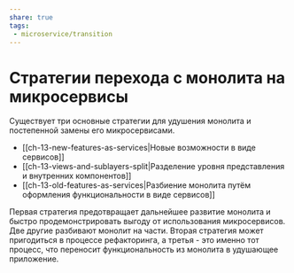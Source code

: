 ```yaml
---
share: true
tags:
 - microservice/transition
---
```

# Стратегии перехода с монолита на микросервисы
Существует три основные стратегии для удушения монолита и постепенной замены его микросервисами.
- [[ch-13-new-features-as-services|Новые возможности в виде сервисов]]
- [[ch-13-views-and-sublayers-split|Разделение уровня представления и внутренних компонентов]]
- [[ch-13-old-features-as-services|Разбиение монолита путём оформления функциональности в виде сервисов]]

Первая стратегия предотвращает дальнейшее развитие монолита и быстро продемонстрировать выгоду от использования микросервисов. Две другие разбивают монолит на части. Вторая стратегия может пригодиться в процессе рефакторинга, а третья - это именно тот процесс, что переносит функциональность из монолита в удушающее приложение.
